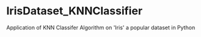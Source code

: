 # IrisDataset_KNNClassifier
Application of KNN Classifer Algorithm on 'Iris' a popular dataset in Python
